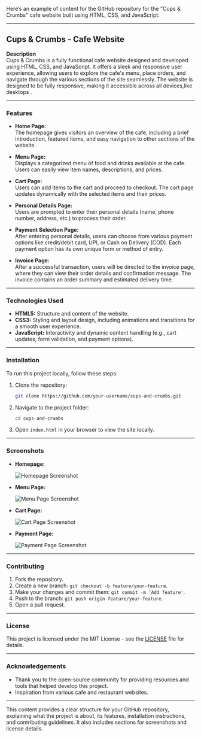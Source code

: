 Here’s an example of content for the GitHub repository for the "Cups & Crumbs" cafe website built using HTML, CSS, and JavaScript:

---

## Cups & Crumbs - Cafe Website

**Description**  
Cups & Crumbs is a fully functional cafe website designed and developed using HTML, CSS, and JavaScript. It offers a sleek and responsive user experience, allowing users to explore the cafe's menu, place orders, and navigate through the various sections of the site seamlessly. The website is designed to be fully responsive, making it accessible across all devices,like desktops .

---

### Features

- **Home Page:**  
  The homepage gives visitors an overview of the cafe, including a brief introduction, featured items, and easy navigation to other sections of the website.
  
- **Menu Page:**  
  Displays a categorized menu of food and drinks available at the cafe. Users can easily view item names, descriptions, and prices.

- **Cart Page:**  
  Users can add items to the cart and proceed to checkout. The cart page updates dynamically with the selected items and their prices.

- **Personal Details Page:**  
  Users are prompted to enter their personal details (name, phone number, address, etc.) to process their order.

- **Payment Selection Page:**  
  After entering personal details, users can choose from various payment options like credit/debit card, UPI, or Cash on Delivery (COD). Each payment option has its own unique form or method of entry.

- **Invoice Page:**  
  After a successful transaction, users will be directed to the invoice page, where they can view their order details and confirmation message. The invoice contains an order summary and estimated delivery time.


---

### Technologies Used

- **HTML5:** Structure and content of the website.
- **CSS3:** Styling and layout design, including animations and transitions for a smooth user experience.
- **JavaScript:** Interactivity and dynamic content handling (e.g., cart updates, form validation, and payment options).

---

### Installation

To run this project locally, follow these steps:

1. Clone the repository:
   ```bash
   git clone https://github.com/your-username/cups-and-crumbs.git
   ```

2. Navigate to the project folder:
   ```bash
   cd cups-and-crumbs
   ```

3. Open `index.html` in your browser to view the site locally.

---

### Screenshots

- **Homepage:**

  ![Homepage Screenshot](screenshots/homepage.png)

- **Menu Page:**

  ![Menu Page Screenshot](screenshots/menu.png)

- **Cart Page:**

  ![Cart Page Screenshot](screenshots/cart.png)

- **Payment Page:**

  ![Payment Page Screenshot](screenshots/payment.png)

---

### Contributing

1. Fork the repository.
2. Create a new branch: `git checkout -b feature/your-feature`.
3. Make your changes and commit them: `git commit -m 'Add feature'`.
4. Push to the branch: `git push origin feature/your-feature`.
5. Open a pull request.

---

### License

This project is licensed under the MIT License - see the [LICENSE](LICENSE) file for details.

---

### Acknowledgements

- Thank you to the open-source community for providing resources and tools that helped develop this project.
- Inspiration from various cafe and restaurant websites.

---

This content provides a clear structure for your GitHub repository, explaining what the project is about, its features, installation instructions, and contributing guidelines. It also includes sections for screenshots and license details.
